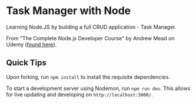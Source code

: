 # Task Manager with Node

Learning Node.JS by building a full CRUD application - Task Manager.

From "The Complete Node.js Developer Course" by Andrew Mead on Udemy ([found here](https://www.udemy.com/course/the-complete-nodejs-developer-course-2/)).

## Quick Tips

Upon forking, run `npm install` to install the requisite dependencies.

To start a development server using Nodemon, run `npm run dev`. This allows for live updating and developing on `http://localhost:3000/`.